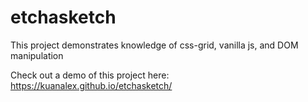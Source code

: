 # etchasketch

This project demonstrates knowledge of css-grid, vanilla js, and DOM manipulation

Check out a demo of this project here: https://kuanalex.github.io/etchasketch/
